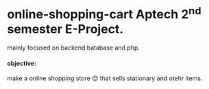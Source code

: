 # online-shopping-cart Aptech 2<sup>nd</sup> semester E-Project.

mainly focused on backend batabase and php.

#### objective:

make a online shopping store 😊 that sells stationary and otehr items.
